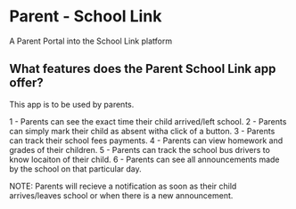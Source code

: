 # Parent - School Link

A Parent Portal into the School Link platform

## What features does the Parent School Link app offer?

This app is to be used by parents.

1 - Parents can see the exact time their child arrived/left school.
2 - Parents can simply mark their child as absent witha click of a button.
3 - Parents can track their school fees payments.
4 - Parents can view homework and grades of their children.
5 - Parents can track the school bus drivers to know locaiton of their child.
6 - Parents can see all announcements made by the school on that particular day.

NOTE: Parents will recieve a notification as soon as their child arrives/leaves school or when there is a new announcement.
